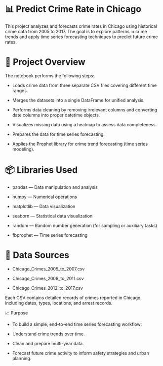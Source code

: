 # 📊 Predict Crime Rate in Chicago
This project analyzes and forecasts crime rates in Chicago using historical crime data from 2005 to 2017. The goal is to explore patterns in crime trends and apply time series forecasting techniques to predict future crime rates.

# 📁 Project Overview
The notebook performs the following steps:

- Loads crime data from three separate CSV files covering different time ranges.

- Merges the datasets into a single DataFrame for unified analysis.

- Performs data cleaning by removing irrelevant columns and converting date columns into proper datetime objects.

- Visualizes missing data using a heatmap to assess data completeness.

- Prepares the data for time series forecasting.

- Applies the Prophet library for crime trend forecasting (time series modeling).

# 📦 Libraries Used
- pandas — Data manipulation and analysis

- numpy — Numerical operations

- matplotlib — Data visualization

- seaborn — Statistical data visualization

- random — Random number generation (for sampling or auxiliary tasks)

- fbprophet — Time series forecasting

# 📂 Data Sources
- Chicago_Crimes_2005_to_2007.csv

- Chicago_Crimes_2008_to_2011.csv

- Chicago_Crimes_2012_to_2017.csv

Each CSV contains detailed records of crimes reported in Chicago, including dates, types, locations, and arrest records.

📈 Purpose
- To build a simple, end-to-end time series forecasting workflow:

- Understand crime trends over time.

- Clean and prepare multi-year data.

- Forecast future crime activity to inform safety strategies and urban planning.
